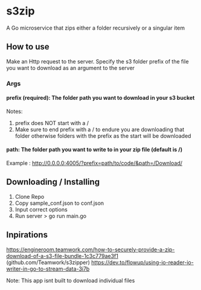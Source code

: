 # s3zip
A Go microservice that zips either a folder recursively or a singular item 


## How to use
Make an Http request to the server. Specify the s3 folder prefix of the file you want to download as an argument to the server

### Args
#### prefix (required): The folder path you want to download in your s3 bucket
Notes: 
1. prefix does NOT start with a /
2. Make sure to end prefix with a / to endure you are downloading that folder
otherwise folders with the prefix as the start will be downloaded

#### path: The folder path you want to write to in your zip file (default is /)

Example : http://0.0.0.0:4005/?prefix=path/to/code/&path=/Download/

## Downloading / Installing
1. Clone Repo
2. Copy sample_conf.json to conf.json
3. Input correct options
4. Run server > go run main.go

## Inpirations 
https://engineroom.teamwork.com/how-to-securely-provide-a-zip-download-of-a-s3-file-bundle-1c3c779ae3f1 (github.com/Teamwork/s3zipper)
https://dev.to/flowup/using-io-reader-io-writer-in-go-to-stream-data-3i7b

Note: This app isnt built to download individual files
